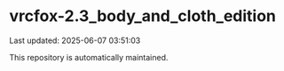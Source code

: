 # vrcfox-2.3_body_and_cloth_edition

Last updated: 2025-06-07 03:51:03

This repository is automatically maintained.

